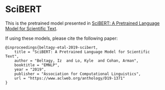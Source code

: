 # SciBERT

This is the pretrained model presented in [SciBERT: A Pretrained Language Model for Scientific Text](https://www.aclweb.org/anthology/D19-1371/).


If using these models, please cite the following paper:
```
@inproceedings{beltagy-etal-2019-scibert,
    title = "SciBERT: A Pretrained Language Model for Scientific Text",
    author = "Beltagy, Iz  and Lo, Kyle  and Cohan, Arman",
    booktitle = "EMNLP",
    year = "2019",
    publisher = "Association for Computational Linguistics",
    url = "https://www.aclweb.org/anthology/D19-1371"
}
```
